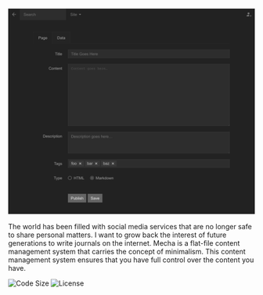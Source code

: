 ![Decoration](../index.png)

The world has been filled with social media services that are no longer safe to share personal matters. I want to grow back the interest of future generations to write journals on the internet. Mecha is a flat-file content management system that carries the concept of minimalism. This content management system ensures that you have full control over the content you have.

![Code Size](https://img.shields.io/github/languages/code-size/mecha-cms/mecha?color=%23444&style=for-the-badge) ![License](https://img.shields.io/github/license/mecha-cms/mecha?color=%23444&style=for-the-badge)
